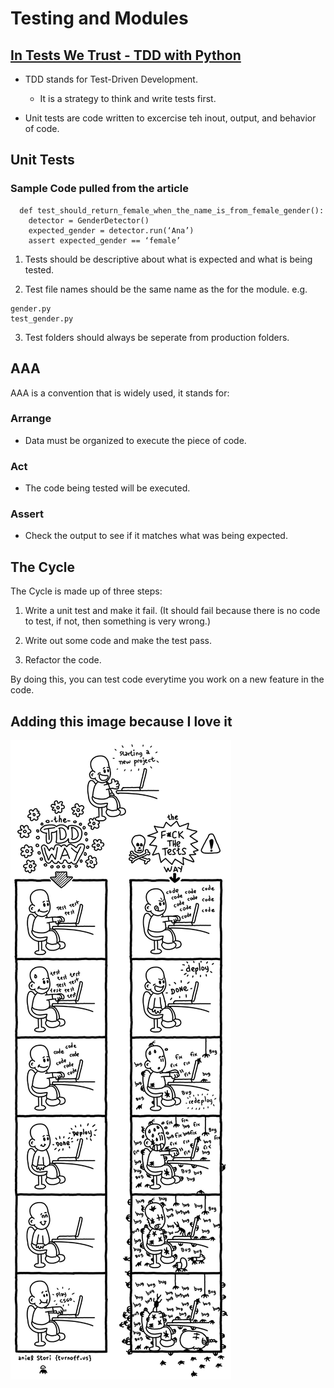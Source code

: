 # Testing and Modules

## [In Tests We Trust - TDD with Python](https://code.likeagirl.io/in-tests-we-trust-tdd-with-python-af69f47e6932)

  - TDD stands for Test-Driven Development.
    - It is a strategy to think and write tests first.

  -  Unit tests are code written to excercise teh inout, output, and behavior of code.

## Unit Tests
### Sample Code pulled from the article

``` 
  def test_should_return_female_when_the_name_is_from_female_gender():
    detector = GenderDetector()
    expected_gender = detector.run(‘Ana’)
    assert expected_gender == ‘female’
```

1. Tests should be descriptive about what is expected and what is being tested.  

2. Test file names should be the same name as the for the module.
e.g. 
```
gender.py
test_gender.py
```

3.  Test folders should always be seperate from production folders.


## AAA
AAA is a convention that is widely used, it stands for:

### Arrange
  - Data must be organized to execute the piece of code.

### Act
  - The code being tested will be executed.

### Assert
  - Check the output to see if it matches what was being expected.

## The Cycle

The Cycle is made up of three steps:

1. Write a unit test and make it fail. (It should fail because there is no code to test, if not, then something is very wrong.)

2. Write out some code and make the test pass.

3. Refactor the code.

By doing this, you can test code everytime you work on a new feature in the code.

## Adding this image because I love it

![TDD](TDD.png)

